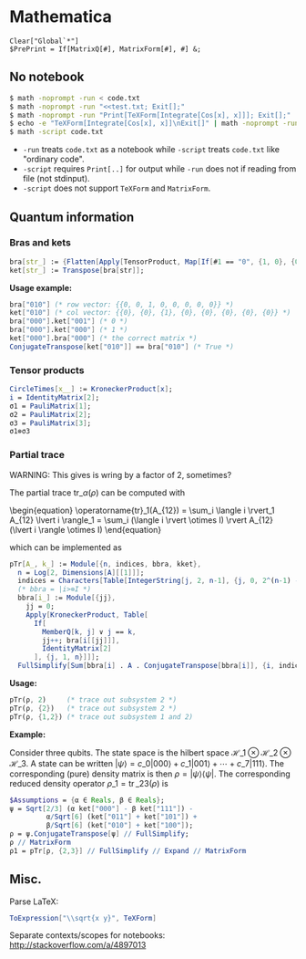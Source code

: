 # Mathematica

```
Clear["Global`*"]
$PrePrint = If[MatrixQ[#], MatrixForm[#], #] &;
```


## No notebook

```sh
$ math -noprompt -run < code.txt
$ math -noprompt -run "<<test.txt; Exit[];"
$ math -noprompt -run "Print[TeXForm[Integrate[Cos[x], x]]]; Exit[];"
$ echo -e "TeXForm[Integrate[Cos[x], x]]\nExit[]" | math -noprompt -run
$ math -script code.txt
```

- `-run` treats `code.txt` as a notebook while `-script` treats `code.txt` like "ordinary code".
- `-script` requires `Print[..]` for output while `-run` does not if reading from file (not stdinput).
- `-script` does not support `TeXForm` and `MatrixForm`.



## Quantum information

### Bras and kets

```mathematica
bra[str_] := {Flatten[Apply[TensorProduct, Map[If[#1 == "0", {1, 0}, {0, 1}] &, Characters[str]]]]};
ket[str_] := Transpose[bra[str]];
```

**Usage example:**

```mathematica
bra["010"] (* row vector: {{0, 0, 1, 0, 0, 0, 0, 0}} *)
ket["010"] (* col vector: {{0}, {0}, {1}, {0}, {0}, {0}, {0}, {0}} *)
bra["000"].ket["001"] (* 0 *)
bra["000"].ket["000"] (* 1 *)
ket["000"].bra["000"] (* the correct matrix *)
ConjugateTranspose[ket["010"]] == bra["010"] (* True *)
```

### Tensor products

```mathematica
CircleTimes[x__] := KroneckerProduct[x];
i = IdentityMatrix[2];
σ1 = PauliMatrix[1];
σ2 = PauliMatrix[2];
σ3 = PauliMatrix[3];
σ1⊗σ3
```



### Partial trace

WARNING: This gives is wring by a factor of 2, sometimes?

The partial trace $\mathrm{tr}\_\alpha(\rho)$ can be computed with

\begin{equation}
  \operatorname{tr}\_1(A\_{12}) = \sum\_i \langle i \rvert\_1 A\_{12} \lvert i \rangle\_1 = \sum\_i (\langle i \rvert \otimes I) \rvert A\_{12} (\lvert i \rangle \otimes I)
\end{equation}

which can be implemented as

```mathematica
pTr[A_, k_] := Module[{n, indices, bbra, kket},
  n = Log[2, Dimensions[A][[1]]];
  indices = Characters[Table[IntegerString[j, 2, n-1], {j, 0, 2^(n-1) - 1}]];
  (* bbra = |i>⊗I *)
  bbra[i_] := Module[{jj},
    jj = 0;
    Apply[KroneckerProduct, Table[
      If[
        MemberQ[k, j] ∨ j == k,
        jj++; bra[i[[jj]]],
        IdentityMatrix[2]
      ], {j, 1, n}]]];
  FullSimplify[Sum[bbra[i] . A . ConjugateTranspose[bbra[i]], {i, indices}]]];
```

**Usage:**

```mathematica
pTr(ρ, 2)     (* trace out subsystem 2 *)
pTr(ρ, {2})   (* trace out subsystem 2 *)
pTr(ρ, {1,2}) (* trace out subsystem 1 and 2)
```

**Example:**

Consider three qubits. The state space is the hilbert space $\mathcal{H}\_1\otimes\mathcal{H}\_2\otimes\mathcal{H}\_3$. A state can be written $\lvert\psi\rangle = c\_0\lvert 000\rangle + c\_1\lvert 001\rangle + \cdots + c\_7\lvert 111\rangle$. The corresponding (pure) density matrix is then $\rho = \lvert\psi\rangle \langle\psi\rvert$. The corresponding reduced density operator $\rho\_1 = \operatorname{tr}\_{23}(\rho)$ is

```mathematica
$Assumptions = {α ∈ Reals, β ∈ Reals};
ψ = Sqrt[2/3] (α ket["000"] - β ket["111"]) -
         α/Sqrt[6] (ket["011"] + ket["101"]) +
         β/Sqrt[6] (ket["010"] + ket["100"]);
ρ = ψ.ConjugateTranspose[ψ] // FullSimplify;
ρ // MatrixForm
ρ1 = pTr[ρ, {2,3}] // FullSimplify // Expand // MatrixForm
```


## Misc.

Parse LaTeX:

```mathematica
ToExpression["\\sqrt{x y}", TeXForm]
```

Separate contexts/scopes for notebooks: http://stackoverflow.com/a/4897013
